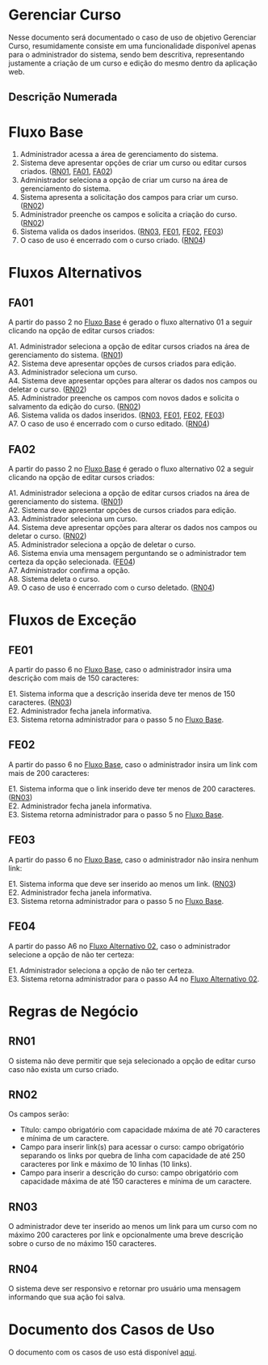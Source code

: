 # Gerenciar Curso

Nesse documento será documentado o caso de uso de objetivo Gerenciar Curso, resumidamente consiste em uma funcionalidade disponível apenas para o administrador do sistema, sendo bem descritiva, representando justamente a criação de um curso e edição do mesmo dentro da aplicação web.

## Descrição Numerada

# Fluxo Base

1. Administrador acessa a área de gerenciamento do sistema.
2. Sistema deve apresentar opções de criar um curso ou editar cursos criados. ([RN01](#rn01), [FA01](#fa01), [FA02](#fa02))
3. Administrador seleciona a opção de criar um curso na área de gerenciamento do sistema.
4. Sistema apresenta a solicitação dos campos para criar um curso. ([RN02](#rn02))
5. Administrador preenche os campos e solicita a criação do curso. ([RN02](#rn02))
6. Sistema valida os dados inseridos. ([RN03](#rn03), [FE01](#fe01), [FE02](#fe02), [FE03](#fe03))
7. O caso de uso é encerrado com o curso criado. ([RN04](#rn04))

# Fluxos Alternativos

## FA01

A partir do passo 2 no [Fluxo Base](#fluxo-base) é gerado o fluxo alternativo 01 a seguir clicando na opção de editar cursos criados: 

A1. Administrador seleciona a opção de editar cursos criados na área de gerenciamento do sistema. ([RN01](#rn01))<br>
A2. Sistema deve apresentar opções de cursos criados para edição. <br>
A3. Administrador seleciona um curso. <br>
A4. Sistema deve apresentar opções para alterar os dados nos campos ou deletar o curso. ([RN02](#rn02)) <br>
A5. Administrador preenche os campos com novos dados e solicita o salvamento da edição do curso. ([RN02](#rn02)) <br>
A6. Sistema valida os dados inseridos. ([RN03](#rn03), [FE01](#fe01), [FE02](#fe02), [FE03](#fe03)) <br>
A7. O caso de uso é encerrado com o curso editado. ([RN04](#rn04)) <br>

## FA02

A partir do passo 2 no [Fluxo Base](#fluxo-base) é gerado o fluxo alternativo 02 a seguir clicando na opção de editar cursos criados: 

A1. Administrador seleciona a opção de editar cursos criados na área de gerenciamento do sistema. ([RN01](#rn01))<br>
A2. Sistema deve apresentar opções de cursos criados para edição. <br>
A3. Administrador seleciona um curso. <br>
A4. Sistema deve apresentar opções para alterar os dados nos campos ou deletar o curso. ([RN02](#rn02)) <br>
A5. Administrador seleciona a opção de deletar o curso. <br>
A6. Sistema envia uma mensagem perguntando se o administrador tem certeza da opção selecionada. ([FE04](#fe04))<br>
A7. Administrador confirma a opção. <br>
A8. Sistema deleta o curso. <br>
A9. O caso de uso é encerrado com o curso deletado. ([RN04](#rn04)) <br>


# Fluxos de Exceção

## FE01

A partir do passo 6 no [Fluxo Base](#fluxo-base), caso o administrador insira uma descrição com mais de 150 caracteres:

E1. Sistema informa que a descrição inserida deve ter menos de 150 caracteres. ([RN03](#rn03)) <br>
E2. Administrador fecha janela informativa.<br>
E3. Sistema retorna administrador para o passo 5 no [Fluxo Base](#fluxo-base).<br>
            
## FE02

A partir do passo 6 no [Fluxo Base](#fluxo-base), caso o administrador insira um link com mais de 200 caracteres:

E1. Sistema informa que o link inserido deve ter menos de 200 caracteres. ([RN03](#rn03)) <br>
E2. Administrador fecha janela informativa.<br>
E3. Sistema retorna administrador para o passo 5 no [Fluxo Base](#fluxo-base).<br>

## FE03

A partir do passo 6 no [Fluxo Base](#fluxo-base), caso o administrador não insira nenhum link:

E1. Sistema informa que deve ser inserido ao menos um link. ([RN03](#rn03)) <br>
E2. Administrador fecha janela informativa.<br>
E3. Sistema retorna administrador para o passo 5 no [Fluxo Base](#fluxo-base).<br>

## FE04 

A partir do passo A6 no [Fluxo Alternativo 02](#fa02), caso o administrador selecione a opção de não ter certeza:

E1. Administrador seleciona a opção de não ter certeza. <br>
E3. Sistema retorna administrador para o passo A4 no [Fluxo Alternativo 02](#fa02).<br>

# Regras de Negócio

## RN01

O sistema não deve permitir que seja selecionado a opção de editar curso caso não exista um curso criado. 

## RN02

Os campos serão:
* Título: campo obrigatório com capacidade máxima de até 70 caracteres e mínima de um caractere.
* Campo para inserir link(s) para acessar o curso: campo obrigatório separando os links por quebra de linha com capacidade de até 250 caracteres por link e máximo de 10 linhas (10 links).
* Campo para inserir a descrição do curso: campo obrigatório com capacidade máxima de até 150 caracteres e mínima de um caractere.

## RN03

O administrador deve ter inserido ao menos um link para um curso com no máximo 200 caracteres por link e opcionalmente uma breve descrição sobre o curso de no máximo 150 caracteres.

## RN04

O sistema deve ser responsivo e retornar pro usuário uma mensagem informando que sua ação foi salva.

# Documento dos Casos de Uso

O documento com os casos de uso está disponível [aqui](https://lucid.app/lucidchart/2177ac08-1b4a-401c-9047-ee3df682c233/edit?viewport_loc=-61%2C-203%2C2130%2C996%2C0_0&invitationId=inv_31318015-e18b-4767-9aa8-2501d5bbfde3#).
